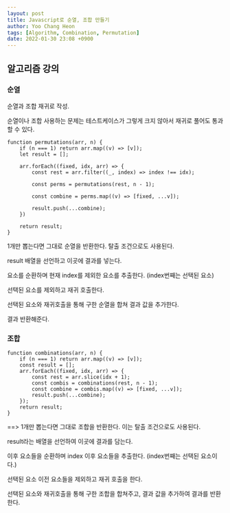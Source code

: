 ```yaml
---
layout: post
title: Javascript로 순열, 조합 만들기
author: Yoo Chang Heon
tags: [Algorithm, Combination, Permutation]
date: 2022-01-30 23:08 +0900
---
```


## 알고리즘 강의

### 순열

순열과 조합 재귀로 작성.

순열이나 조합 사용하는 문제는 테스트케이스가 그렇게 크지 않아서 재귀로 풀어도 통과할 수 있다.

    function permutations(arr, n) {
        if (n === 1) return arr.map((v) => [v]);
        let result = [];

        arr.forEach((fixed, idx, arr) => {
            const rest = arr.filter((_, index) => index !== idx);

            const perms = permutations(rest, n - 1);

            const combine = perms.map((v) => [fixed, ...v]);

            result.push(...combine);
        })

        return result;
    }

1개만 뽑는다면 그대로 순열을 반환한다. 탈출 조건으로도 사용된다.

result 배열을 선언하고 이곳에 결과를 넣는다.

요소를 순환하며 현재 index를 제외한 요소를 추출한다. (index번째는 선택된 요소)

선택된 요소를 제외하고 재귀 호출한다.

선택된 요소와 재귀호출을 통해 구한 순열을 합쳐 결과 값을 추가한다.

결과 반환해준다.

### 조합

    function combinations(arr, n) {
        if (n === 1) return arr.map((v) => [v]);
        const result = [];
        arr.forEach((fixed, idx, arr) => {
            const rest = arr.slice(idx + 1);
            const combis = combinations(rest, n - 1);
            const combine = combis.map((v) => [fixed, ...v]);
            result.push(...combine);
        });
        return result;
    }

==> 1개만 뽑는다면 그대로 조합을 반환한다. 이는 탈출 조건으로도 사용된다.

result라는 배열을 선언하여 이곳에 결과를 담는다.

이후 요소들을 순환하며 index 이후 요소들을 추출한다. (index번째는 선택된 요소이다.)

선택된 요소 이전 요소들을 제외하고 재귀 호출을 한다.

선택된 요소와 재귀호출을 통해 구한 조합을 합쳐주고, 결과 값을 추가하여 결과를 반환한다.
